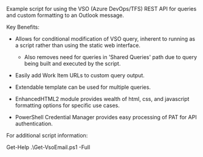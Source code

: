Example script for using the VSO (Azure DevOps/TFS) REST API for queries and custom formatting to an Outlook message.

Key Benefits:

- Allows for conditional modification of VSO query, inherent to running as a script rather than using the static web interface.

   - Also removes need for queries in 'Shared Queries' path due to query being built and executed by the script.

- Easily add Work Item URLs to custom query output.

- Extendable template can be used for multiple queries.

- EnhancedHTML2 module provides wealth of html, css, and javascript formatting options for specific use cases.

- PowerShell Credential Manager provides easy processing of PAT for API authentication.

For additional script information:

Get-Help .\Get-VsoEmail.ps1 -Full

